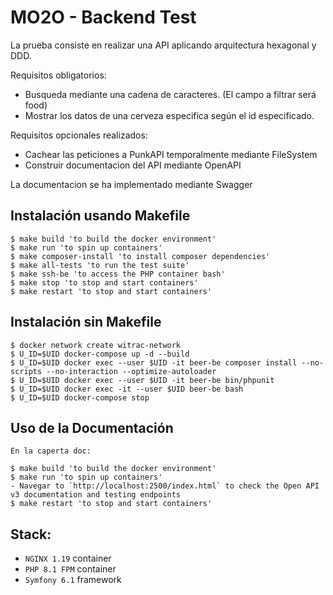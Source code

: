 # MO2O - Backend Test

La prueba consiste en realizar una API aplicando arquitectura hexagonal y DDD.

Requisitos obligatorios:

- Busqueda mediante una cadena de caracteres. (El campo a filtrar será food)
- Mostrar los datos de una cerveza especifica según el id especificado.

Requisitos opcionales realizados:

- Cachear las peticiones a PunkAPI temporalmente mediante FileSystem
- Construir documentacion del API mediante OpenAPI

La documentacion se ha implementado mediante Swagger


## Instalación usando Makefile

````shell
$ make build 'to build the docker environment'
$ make run 'to spin up containers'
$ make composer-install 'to install composer dependencies'
$ make all-tests 'to run the test suite'
$ make ssh-be 'to access the PHP container bash'
$ make stop 'to stop and start containers'
$ make restart 'to stop and start containers'
````

## Instalación sin Makefile
````shell
$ docker network create witrac-network
$ U_ID=$UID docker-compose up -d --build
$ U_ID=$UID docker exec --user $UID -it beer-be composer install --no-scripts --no-interaction --optimize-autoloader 
$ U_ID=$UID docker exec --user $UID -it beer-be bin/phpunit
$ U_ID=$UID docker exec -it --user $UID beer-be bash
$ U_ID=$UID docker-compose stop
````

## Uso de la Documentación
````shell
En la caperta doc:

$ make build 'to build the docker environment'
$ make run 'to spin up containers'
- Navegar to `http://localhost:2500/index.html` to check the Open API v3 documentation and testing endpoints
$ make restart 'to stop and start containers'
````

## Stack:
- `NGINX 1.19` container
- `PHP 8.1 FPM` container
- `Symfony 6.1` framework
















